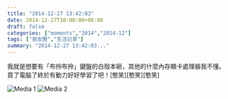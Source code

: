 ```yaml
---
title: "2014-12-27 13:42:03"
date: 2014-12-27T10:00:00+08:00
draft: false
categories: ["moments","2014","2014-12"]
tags: ["朋友圈","生活记录"]
summary: "2014-12-27 13:42:03..."
---
```


我就是想要有「布拎布拎」鍵盤的白殼本砸，其他的什麼內存顯卡處理器我不懂。買了電腦了終於有動力好好學習了吧！[憨笑][憨笑][憨笑]

![Media 1](/Moments/photos/2014-12-27/201412271342030.jpg)
![Media 2](/Moments/photos/2014-12-27/201412271342031.jpg)

